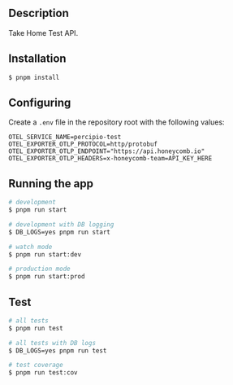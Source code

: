 ## Description

Take Home Test API.

## Installation

```bash
$ pnpm install
```

## Configuring

Create a `.env` file in the repository root with the following values:

```
OTEL_SERVICE_NAME=percipio-test
OTEL_EXPORTER_OTLP_PROTOCOL=http/protobuf
OTEL_EXPORTER_OTLP_ENDPOINT="https://api.honeycomb.io"
OTEL_EXPORTER_OTLP_HEADERS=x-honeycomb-team=API_KEY_HERE
```

## Running the app

```bash
# development
$ pnpm run start

# development with DB logging
$ DB_LOGS=yes pnpm run start

# watch mode
$ pnpm run start:dev

# production mode
$ pnpm run start:prod
```

## Test

```bash
# all tests
$ pnpm run test

# all tests with DB logs
$ DB_LOGS=yes pnpm run test

# test coverage
$ pnpm run test:cov
```

